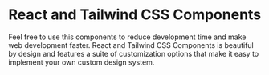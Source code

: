 # React and Tailwind CSS Components

Feel free to use this components to reduce development time and make web development faster.
 React and Tailwind CSS Components is beautiful by design and features a suite of customization options 
 that make it easy to implement your own custom design system.
